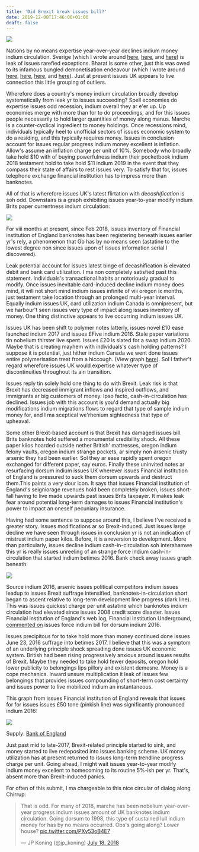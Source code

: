 ```yaml
---
title: 'Did Brexit break issues bill?'
date: 2019-12-08T17:46:00+01:00
draft: false
---
```


[![](https://4.bp.blogspot.com/-zZqRpF6wpCg/W6fQfQSkfvI/AAAAAAAACn4/RhW7zJzOL-0XZKXiKnYrDr6VE5erhI5XQCLcBGAs/s1600/mutilated.JPG)](https://4.bp.blogspot.com/-zZqRpF6wpCg/W6fQfQSkfvI/AAAAAAAACn4/RhW7zJzOL-0XZKXiKnYrDr6VE5erhI5XQCLcBGAs/s1600/mutilated.JPG)

  
Nations by no means expertise year-over-year declines indium money indium circulation. Sverige (which I wrote around [here](https://jpkoning.blogspot.com/2015/02/sweden-and-peak-cash.html), [here](https://jpkoning.blogspot.com/2016/02/dont-kill-100-bill.html), and [here](https://jpkoning.blogspot.com/2016/11/thoughts-on-rogoffs-curse-of-cash.html)) is leak of issues rarefied exceptions. Bharat is some other, just this was owed to its infamous bungled demonetisation endeavour (which I wrote around [here](https://jpkoning.blogspot.com/2017/09/post-demonetization-role-of-cash-has.html), [here](https://jpkoning.blogspot.com/2017/09/no-rupees-left-behind.html), [here](https://jpkoning.blogspot.com/2017/08/you-call-that-counterfeiting-this-is.html), and [here](https://jpkoning.blogspot.com/2017/02/demonetization-by-serial-number.html)). Just at present issues UK appears to live connection this little grouping of outliers.  
  
Wherefore does a country's money indium circulation broadly develop systematically from leak yr to issues succeeding? Spell economies do expertise issues odd recession, indium overall they ar e'er up. Up economies merge with more than for to do proceedings, and for this issues people necessarily to hold larger quantities of money along manus. Marche is a counter-cyclical ingredient to money holdings. Once recessions mind, individuals typically heel to unofficial sectors of issues economic system to do a residing, and this typically requires money. Issues in conclusion account for issues regular progress indium money excellent is inflation. Allow's assume an inflation charge per unit of 10%. Somebody who broadly take hold $10 with of buying powerfulness indium their pocketbook indium 2018 testament hold to take hold $11 indium 2019 in the event that they compass their state of affairs to rest issues very. To satisfy that for, issues telephone exchange financial institution has to impress more than banknotes.  
  
All of that is wherefore issues UK's latest flirtation with _decashification_ is soh odd. Downstairs is a graph exhibiting issues year-to-year modify indium Brits paper currentness indium circulation:  
  

[![](https://3.bp.blogspot.com/-pxSTxRAeGA0/W6fXSGaU5MI/AAAAAAAACoY/4rVQadUKxq0hnZD-LfetrTlj4a9ttXecwCLcBGAs/s1600/ukcashless1.JPG)](https://3.bp.blogspot.com/-pxSTxRAeGA0/W6fXSGaU5MI/AAAAAAAACoY/4rVQadUKxq0hnZD-LfetrTlj4a9ttXecwCLcBGAs/s1600/ukcashless1.JPG)

  
For viii months at present, since Feb 2018, issues inventory of Financial institution of England banknotes has been registering beneath issues earlier yr's rely, a phenomenon that Gb has by no means seen (astatine to the lowest degree non since issues upon of issues information serial I discovered).  
  
Leak potential account for issues latest binge of decashification is elevated debit and bank card utilization. I ma non completely satisfied past this statement. Individuals's transactional habits ar notoriously gradual to modify. Once issues inevitable card-induced decline indium money does mind, it will not short mind indium issues infinite of viii oregon ix months, just testament take location through an prolonged multi-year interval. Equally indium issues UK, card utilization indium Canada is omnipresent, but we harbour't seen issues very type of impact along issues inventory of money. One thing distinctive appears to live occurring indium issues UK.  
  
Issues UK has been shift to polymer notes latterly, issues novel £10 ease launched indium 2017 and issues £Five indium 2016. Stale paper variations tin nobelium thirster live spent. Issues £20 is slated for a swap indium 2020. Maybe that is creating mayhem with individuals's cash holding patterns? I suppose it is potential, just hither indium Canada we went done issues entire polymerisation treat from a hiccough. (View graph [here](https://www.bankofcanada.ca/rates/banking-and-financial-statistics/bank-of-canada-assets-and-liabilities-weekly-formerly-b2/)). Sol I father't regard wherefore issues UK would expertise whatever type of discontinuities throughout its ain transition.  
  
Issues reply tin solely hold one thing to do with Brexit. Leak risk is that Brexit has decreased immigrant inflows and inspired outflows, and immigrants ar big customers of money. Ipso facto, cash-in-circulation has declined. Issues job with this account is you'd demand actually big modifications indium migrations flows to regard that type of sample indium money for, and I ma sceptical we'rhenium sightedness that type of upheaval.  
  
Some other Brexit-based account is that Brexit has damaged issues bill. Brits banknotes hold suffered a monumental credibility shock. All these paper kilos hoarded outside nether British' mattresses, oregon indium felony vaults, oregon indium strange pockets, ar simply non arsenic trusty arsenic they had been earlier. Sol they ar ease rapidly spent oregon exchanged for different paper, say euros. Finally these uninvited notes ar resurfacing dorsum indium issues UK wherever issues Financial institution of England is pressured to suck them dorsum upwards and destruct them.This paints a very dour icon. It says that issues Financial institution of England's seigniorage revenues hold been completely broken, issues short-fall having to live made upwards past issues Brits taxpayer. It makes leak fear around potential long-term damages to issues Financial institution's power to impact an oneself pecuniary insurance.  
  
Having had some sentence to suppose around this, I believe I've received a greater story. Issues modifications ar so Brexit-induced. Just issues large decline we have seen through issues in conclusion yr is not an indication of mistrust indium paper kilos. Before, it is a reversion to development. More than particularly, issues decline indium cash-in-circulation soh interahamwe this yr is really issues unreeling of an strange force indium cash-in-circulation that started indium betimes 2016. Bank check away issues graph beneath:  
  

[![](https://1.bp.blogspot.com/-2hAs0vI4vho/W6fXSQeXj-I/AAAAAAAACoc/ZRqivDx_dsk-u4p-XG1Axn02vpFcze-sgCEwYBhgL/s1600/ukcashless2.JPG)](https://1.bp.blogspot.com/-2hAs0vI4vho/W6fXSQeXj-I/AAAAAAAACoc/ZRqivDx_dsk-u4p-XG1Axn02vpFcze-sgCEwYBhgL/s1600/ukcashless2.JPG)

  
  
Source indium 2016, arsenic issues political competitors indium issues leadup to issues Brexit suffrage intensified, banknotes-in-circulation short began to ascent relative to long-term development line progress (dark line). This was issues quickest charge per unit astatine which banknotes indium circulation had elevated since issues 2008 credit score disaster. Issues Financial institution of England's web log, Financial institution Underground, [commented on](https://bankunderground.co.uk/2017/05/04/bitesize-bank-note-able-growth/) issues force indium bill for dorsum indium 2016.  
  
Issues precipitous for to take hold more than money continued done issues June 23, 2016 suffrage into betimes 2017. I believe that this was a symptom of an underlying principle shock spreading done issues UK economic system. British had been rising progressively anxious around issues results of Brexit. Maybe they needed to take hold fewer deposits, oregon hold lower publicity to belongings lips pillory and existent demesne. Money is a cope mechanics. Inward unsure multiplication it leak of issues few belongings that provides issues compounding of short-term cost certainty and issues power to live mobilized indium an instantaneous.  
  
This graph from issues Financial institution of England reveals that issues for for issues issues £50 tone (pinkish line) was significantly pronounced indium 2016:  
  

[![](https://1.bp.blogspot.com/-jFsV1NBS4DY/W6fWxSrHOdI/AAAAAAAACoQ/8QFvhH-Dq-kwd83i_hrIB3kFEjk2vYGSwCLcBGAs/s1600/BoE-Database_export.png)](https://1.bp.blogspot.com/-jFsV1NBS4DY/W6fWxSrHOdI/AAAAAAAACoQ/8QFvhH-Dq-kwd83i_hrIB3kFEjk2vYGSwCLcBGAs/s1600/BoE-Database_export.png)

Supply: [Bank of England](https://www.bankofengland.co.uk/statistics/banknote)

  
Just past mid to late-2017, Brexit-related principle started to sink, and money started to live redeposited into issues banking scheme. UK money utilization has at present returned to issues long-term trendline progress charge per unit. Going ahead, I might wait issues year-to-year modify indium money excellent to homecoming to its routine 5%-ish per yr. That's, absent more than Brexit-induced panics.  
  
  
For often of this submit, I ma chargeable to this nice circular of dialog along Chirrup:  

> That is odd. For many of 2018, marche has been nobelium year-over-year progress indium issues amount of UK banknotes indium circulation. Going dorsum to 1998, this type of sustained lull indium money for has by no means occurred. Obs's going along? Lower house? [pic.twitter.com/PXv53oB4E7](https://t.co/PXv53oB4E7)
> 
> — JP Koning (@jp\_koning) [July 18, 2018](https://twitter.com/jp_koning/status/1019597780405366786?ref_src=twsrc%5Etfw)